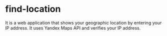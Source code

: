 # find-location
It is a web application that shows your geographic location by entering your IP address. It uses Yandex Maps API and verifies your IP address.
